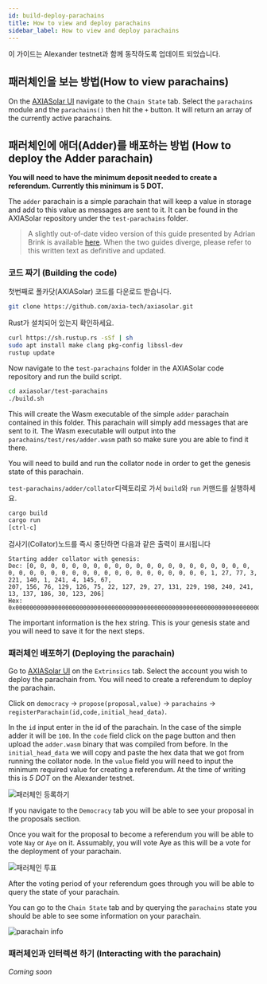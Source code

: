 ```yaml
---
id: build-deploy-parachains
title: How to view and deploy parachains
sidebar_label: How to view and deploy parachains
---
```


이 가이드는 Alexander testnet과 함께 동작하도록 업데이트 되었습니다.

## 패러체인을 보는 방법(How to view parachains)

On the [AXIASolar UI](https://axiasolar.js.org/apps/#/explorer) navigate to the `Chain State` tab. Select the `parachains` module and the `parachains()` then hit the `+` button. It will return an array of the currently active parachains.

## 패러체인에 애더(Adder)를 배포하는 방법 (How to deploy the Adder parachain)

**You will need to have the minimum deposit needed to create a referendum. Currently this minimum is 5 DOT.**

The `adder` parachain is a simple parachain that will keep a value in storage and add to this value as messages are sent to it. It can be found in the AXIASolar repository under the `test-parachains` folder.

> A slightly out-of-date video version of this guide presented by Adrian Brink is available [here](https://www.youtube.com/watch?v=pDqkzvA4C0E). When the two guides diverge, please refer to this written text as definitive and updated.

### 코드 짜기 (Building the code)

첫번째로 폴카닷(AXIASolar) 코드를 다운로드 받습니다.

```bash
git clone https://github.com/axia-tech/axiasolar.git
```

Rust가 설치되어 있는지 확인하세요.

```bash
curl https://sh.rustup.rs -sSf | sh
sudo apt install make clang pkg-config libssl-dev
rustup update
```

Now navigate to the `test-parachains` folder in the AXIASolar code repository and run the build script.

```bash
cd axiasolar/test-parachains
./build.sh
```

This will create the Wasm executable of the simple `adder` parachain contained in this folder. This parachain will simply add messages that are sent to it. The Wasm executable will output into the `parachains/test/res/adder.wasm` path so make sure you are able to find it there.

You will need to build and run the collator node in order to get the genesis state of this parachain.

`test-parachains/adder/collator`디렉토리로 가서 `build`와 `run` 커맨드를 실행하세요.

```bash
cargo build
cargo run
[ctrl-c]
```

검사기(Collator)노드를 즉시 중단하면 다음과 같은 출력이 표시됩니다

```
Starting adder collator with genesis:
Dec: [0, 0, 0, 0, 0, 0, 0, 0, 0, 0, 0, 0, 0, 0, 0, 0, 0, 0, 0, 0, 0, 0, 0, 0, 0, 0, 0, 0, 0, 0, 0, 0, 0, 0, 0, 0, 0, 0, 0, 0, 1, 27, 77, 3, 221, 140, 1, 241, 4, 145, 67,
207, 156, 76, 129, 126, 75, 22, 127, 29, 27, 131, 229, 198, 240, 241, 13, 137, 186, 30, 123, 206]
Hex: 0x00000000000000000000000000000000000000000000000000000000000000000000000000000000011b4d03dd8c01f1049143cf9c4c817e4b167f1d1b83e5c6f0f10d89ba1e7bce
```

The important information is the hex string. This is your genesis state and you will need to save it for the next steps.

### 패러체인 배포하기 (Deploying the parachain)

Go to [AXIASolar UI](https://axiasolar.js.org/apps/#/extrinsics) on the `Extrinsics` tab. Select the account you wish to deploy the parachain from. You will need to create a referendum to deploy the parachain.

Click on `democracy` -> `propose(proposal,value)` -> `parachains` -> `registerParachain(id,code,initial_head_data)`.

In the `id` input enter in the id of the parachain. In the case of the simple adder it will be `100`. In the `code` field click on the page button and then upload the `adder.wasm` binary that was compiled from before. In the `initial_head_data` we will copy and paste the hex data that we got from running the collator node. In the `value` field you will need to input the minimum required value for creating a referendum. At the time of writing this is _5 DOT_ on the Alexander testnet.

![패러체인 등록하기](assets/parachain/register.png)

If you navigate to the `Democracy` tab you will be able to see your proposal in the proposals section.

Once you wait for the proposal to become a referendum you will be able to vote `Nay` or `Aye` on it. Assumably, you will vote Aye as this will be a vote for the deployment of your parachain.

![패러체인 투표](assets/parachain/referendum.png)

After the voting period of your referendum goes through you will be able to query the state of your parachain.

You can go to the `Chain State` tab and by querying the `parachains` state you should be able to see some information on your parachain.

![parachain info](assets/parachain/info.png)

### 패러체인과 인터렉션 하기 (Interacting with the parachain)

_Coming soon_
